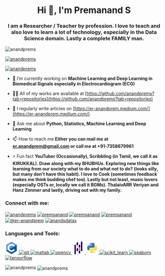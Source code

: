 <h1 align="center">Hi 👋, I'm Premanand S</h1>
<h3 align="center">I am a Researcher / Teacher by profession. I love to teach and also love to learn a lot of technology, especially in the Data Science domain. Lastly a complete FAMILY man.</h3>

<p align="left"> <img src="https://komarev.com/ghpvc/?username=anandprems&label=Profile%20views&color=0e75b6&style=flat" alt="anandprems" /> </p>

<p align="left"> <a href="https://github.com/ryo-ma/github-profile-trophy"><img src="https://github-profile-trophy.vercel.app/?username=anandprems" alt="anandprems" /></a> </p>

<p align="left"> <a href="https://twitter.com/anandprems" target="blank"><img src="https://img.shields.io/twitter/follow/anandprems?logo=twitter&style=for-the-badge" alt="anandprems" /></a> </p>

- 🔭 I’m currently working on **Machine Learning and Deep Learning in Biomedical Signals especially in Electrocardiogram (ECG)**

- 👨‍💻 All of my works are available at [https://github.com/anandprems?tab=repositories](https://github.com/anandprems?tab=repositories)

- 📝 I regularly write articles on [https://er-anandprem.medium.com/](https://er-anandprem.medium.com/)

- 💬 Ask me about **Python, Statistics, Machine Learning and Deep Learning**

- 📫 How to reach me **Either you can mail me at er.anandprem@gmail.com or call me at +91-7358679961**

- ⚡ Fun fact **YouTuber (Occasionally), Scribbling (in Tamil, we call it as KIRUKKAL). Draw along with my BHUBHUs. Exploring new things like learning from our society what to do and what not to do? (looks silly, but many don't have this habit). I love to Cook (sometimes feedback makes me think budding chef too). Lastly but not least, music lovers (especially OSTs or, locally we call it BGMs). ThalaivARR Veriyan and Hanz Zimmer and lastly, driving out with my family.**

<h3 align="left">Connect with me:</h3>
<p align="left">
<a href="https://twitter.com/anandprems" target="blank"><img align="center" src="https://raw.githubusercontent.com/rahuldkjain/github-profile-readme-generator/master/src/images/icons/Social/twitter.svg" alt="anandprems" height="30" width="40" /></a>
<a href="https://linkedin.com/in/premsanand" target="blank"><img align="center" src="https://raw.githubusercontent.com/rahuldkjain/github-profile-readme-generator/master/src/images/icons/Social/linked-in-alt.svg" alt="premsanand" height="30" width="40" /></a>
<a href="https://kaggle.com/premsanand" target="blank"><img align="center" src="https://raw.githubusercontent.com/rahuldkjain/github-profile-readme-generator/master/src/images/icons/Social/kaggle.svg" alt="premsanand" height="30" width="40" /></a>
<a href="https://instagram.com/premsanand" target="blank"><img align="center" src="https://raw.githubusercontent.com/rahuldkjain/github-profile-readme-generator/master/src/images/icons/Social/instagram.svg" alt="premsanand" height="30" width="40" /></a>
<a href="https://medium.com/@er-anandprem" target="blank"><img align="center" src="https://raw.githubusercontent.com/rahuldkjain/github-profile-readme-generator/master/src/images/icons/Social/medium.svg" alt="@er-anandprem" height="30" width="40" /></a>
<a href="https://www.youtube.com/c/anandsdatax" target="blank"><img align="center" src="https://raw.githubusercontent.com/rahuldkjain/github-profile-readme-generator/master/src/images/icons/Social/youtube.svg" alt="anandsdatax" height="30" width="40" /></a>
</p>

<h3 align="left">Languages and Tools:</h3>
<p align="left"> <a href="https://www.cprogramming.com/" target="_blank" rel="noreferrer"> <img src="https://raw.githubusercontent.com/devicons/devicon/master/icons/c/c-original.svg" alt="c" width="40" height="40"/> </a> <a href="https://git-scm.com/" target="_blank" rel="noreferrer"> <img src="https://www.vectorlogo.zone/logos/git-scm/git-scm-icon.svg" alt="git" width="40" height="40"/> </a> <a href="https://www.mathworks.com/" target="_blank" rel="noreferrer"> <img src="https://upload.wikimedia.org/wikipedia/commons/2/21/Matlab_Logo.png" alt="matlab" width="40" height="40"/> </a> <a href="https://opencv.org/" target="_blank" rel="noreferrer"> <img src="https://www.vectorlogo.zone/logos/opencv/opencv-icon.svg" alt="opencv" width="40" height="40"/> </a> <a href="https://pandas.pydata.org/" target="_blank" rel="noreferrer"> <img src="https://raw.githubusercontent.com/devicons/devicon/2ae2a900d2f041da66e950e4d48052658d850630/icons/pandas/pandas-original.svg" alt="pandas" width="40" height="40"/> </a> <a href="https://www.python.org" target="_blank" rel="noreferrer"> <img src="https://raw.githubusercontent.com/devicons/devicon/master/icons/python/python-original.svg" alt="python" width="40" height="40"/> </a> <a href="https://scikit-learn.org/" target="_blank" rel="noreferrer"> <img src="https://upload.wikimedia.org/wikipedia/commons/0/05/Scikit_learn_logo_small.svg" alt="scikit_learn" width="40" height="40"/> </a> <a href="https://seaborn.pydata.org/" target="_blank" rel="noreferrer"> <img src="https://seaborn.pydata.org/_images/logo-mark-lightbg.svg" alt="seaborn" width="40" height="40"/> </a> <a href="https://www.tensorflow.org" target="_blank" rel="noreferrer"> <img src="https://www.vectorlogo.zone/logos/tensorflow/tensorflow-icon.svg" alt="tensorflow" width="40" height="40"/> </a> </p>

<p><img align="left" src="https://github-readme-stats.vercel.app/api/top-langs?username=anandprems&show_icons=true&locale=en&layout=compact" alt="anandprems" /></p>

<p>&nbsp;<img align="center" src="https://github-readme-stats.vercel.app/api?username=anandprems&show_icons=true&locale=en" alt="anandprems" /></p>

